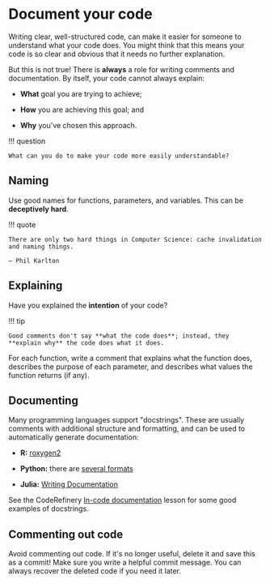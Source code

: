 # Document your code

Writing clear, well-structured code, can make it easier for someone to understand what your code does.
You might think that this means your code is so clear and obvious that it needs no further explanation.

But this is not true!
There is **always** a role for writing comments and documentation.
By itself, your code cannot always explain:

- **What** goal you are trying to achieve;

- **How** you are achieving this goal; and

- **Why** you've chosen this approach.

!!! question

    What can you do to make your code more easily understandable?

## Naming

Use good names for functions, parameters, and variables.
This can be **deceptively hard**.

!!! quote

    There are only two hard things in Computer Science: cache invalidation and naming things.

    — Phil Karlton

## Explaining

Have you explained the **intention** of your code?

!!! tip

    Good comments don't say **what the code does**; instead, they **explain why** the code does what it does.

For each function, write a comment that explains what the function does, describes the purpose of each parameter, and describes what values the function returns (if any).

## Documenting

Many programming languages support "docstrings".
These are usually comments with additional structure and formatting, and can be used to automatically generate documentation:

- **R:** [roxygen2](https://roxygen2.r-lib.org/)

- **Python:** there are [several formats](http://web.archive.org/web/20230128071653/http://daouzli.com/blog/docstring.html)

- **Julia:** [Writing Documentation](https://docs.julialang.org/en/v1/manual/documentation/)

See the CodeRefinery [In-code documentation](https://coderefinery.github.io/documentation/in-code-documentation/#what-are-docstrings-and-how-can-they-be-useful) lesson for some good examples of docstrings.

## Commenting out code

Avoid commenting out code.
If it's no longer useful, delete it and save this as a commit!
Make sure you write a helpful commit message.
You can always recover the deleted code if you need it later.
